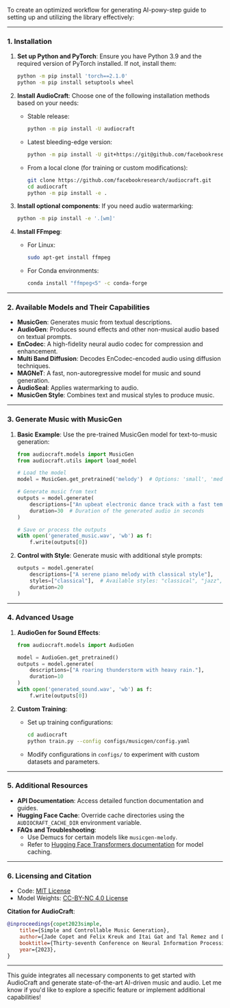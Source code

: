 To create an optimized workflow for generating AI-powy-step guide to setting up and utilizing the library effectively:

---

### **1. Installation**

1. **Set up Python and PyTorch**:
   Ensure you have Python 3.9 and the required version of PyTorch installed. If not, install them:
   ```bash
   python -m pip install 'torch==2.1.0'
   python -m pip install setuptools wheel
   ```

2. **Install AudioCraft**:
   Choose one of the following installation methods based on your needs:
   - Stable release:
     ```bash
     python -m pip install -U audiocraft
     ```
   - Latest bleeding-edge version:
     ```bash
     python -m pip install -U git+https://git@github.com/facebookresearch/audiocraft#egg=audiocraft
     ```
   - From a local clone (for training or custom modifications):
     ```bash
     git clone https://github.com/facebookresearch/audiocraft.git
     cd audiocraft
     python -m pip install -e .
     ```

3. **Install optional components**:
   If you need audio watermarking:
   ```bash
   python -m pip install -e '.[wm]'
   ```

4. **Install FFmpeg**:
   - For Linux:
     ```bash
     sudo apt-get install ffmpeg
     ```
   - For Conda environments:
     ```bash
     conda install "ffmpeg<5" -c conda-forge
     ```

---

### **2. Available Models and Their Capabilities**

- **MusicGen**: Generates music from textual descriptions.
- **AudioGen**: Produces sound effects and other non-musical audio based on textual prompts.
- **EnCodec**: A high-fidelity neural audio codec for compression and enhancement.
- **Multi Band Diffusion**: Decodes EnCodec-encoded audio using diffusion techniques.
- **MAGNeT**: A fast, non-autoregressive model for music and sound generation.
- **AudioSeal**: Applies watermarking to audio.
- **MusicGen Style**: Combines text and musical styles to produce music.

---

### **3. Generate Music with MusicGen**

1. **Basic Example**:
   Use the pre-trained MusicGen model for text-to-music generation:
   ```python
   from audiocraft.models import MusicGen
   from audiocraft.utils import load_model

   # Load the model
   model = MusicGen.get_pretrained('melody')  # Options: 'small', 'medium', 'large', 'melody'

   # Generate music from text
   outputs = model.generate(
       descriptions=["An upbeat electronic dance track with a fast tempo and melodic elements."],
       duration=30  # Duration of the generated audio in seconds
   )

   # Save or process the outputs
   with open('generated_music.wav', 'wb') as f:
       f.write(outputs[0])
   ```

2. **Control with Style**:
   Generate music with additional style prompts:
   ```python
   outputs = model.generate(
       descriptions=["A serene piano melody with classical style"],
       styles=["classical"],  # Available styles: "classical", "jazz", "rock", etc.
       duration=20
   )
   ```

---

### **4. Advanced Usage**

1. **AudioGen for Sound Effects**:
   ```python
   from audiocraft.models import AudioGen

   model = AudioGen.get_pretrained()
   outputs = model.generate(
       descriptions=["A roaring thunderstorm with heavy rain."],
       duration=10
   )
   with open('generated_sound.wav', 'wb') as f:
       f.write(outputs[0])
   ```

2. **Custom Training**:
   - Set up training configurations:
     ```bash
     cd audiocraft
     python train.py --config configs/musicgen/config.yaml
     ```
   - Modify configurations in `configs/` to experiment with custom datasets and parameters.

---

### **5. Additional Resources**

- **API Documentation**: Access detailed function documentation and guides.
- **Hugging Face Cache**: Override cache directories using the `AUDIOCRAFT_CACHE_DIR` environment variable.
- **FAQs and Troubleshooting**:
   - Use Demucs for certain models like `musicgen-melody`.
   - Refer to [Hugging Face Transformers documentation](https://huggingface.co/transformers/main_classes/model.html#transformers.PreTrainedModel.from_pretrained) for model caching.

---

### **6. Licensing and Citation**

- Code: [MIT License](LICENSE)
- Model Weights: [CC-BY-NC 4.0 License](LICENSE_weights)

**Citation for AudioCraft**:
```bibtex
@inproceedings{copet2023simple,
    title={Simple and Controllable Music Generation},
    author={Jade Copet and Felix Kreuk and Itai Gat and Tal Remez and David Kant and Gabriel Synnaeve and Yossi Adi and Alexandre Défossez},
    booktitle={Thirty-seventh Conference on Neural Information Processing Systems},
    year={2023},
}
```

---

This guide integrates all necessary components to get started with AudioCraft and generate state-of-the-art AI-driven music and audio. Let me know if you'd like to explore a specific feature or implement additional capabilities!
